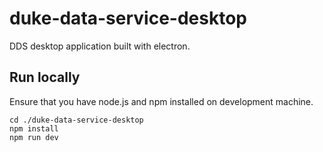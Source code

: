 # duke-data-service-desktop
DDS desktop application built with electron.

## Run locally
Ensure that you have node.js and npm installed on development
machine.

```
cd ./duke-data-service-desktop
npm install
npm run dev
```



